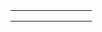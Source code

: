 <table><tr><td class="border_l border_r border_t border_b selected"><div class="wrap"><div style="margin: 10px 5px;"></div></div></td><td class="border_l border_r border_t border_b selected"><div class="wrap"><div style="margin: 10px 5px;"></div></div></td><td class="border_l border_r border_t border_b selected"><div class="wrap"><div style="margin: 10px 5px;"></div></div></td><td class="border_l border_r border_t border_b selected"><div class="wrap"><div style="margin: 10px 5px;"></div></div></td><td class="border_l border_r border_t border_b selected"><div class="wrap"><div style="margin: 10px 5px;"></div></div></td></tr></table>

